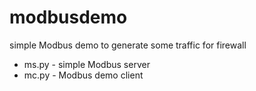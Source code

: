 modbusdemo
==========

simple Modbus demo to generate some traffic for firewall

* ms.py - simple Modbus server
* mc.py - Modbus demo client